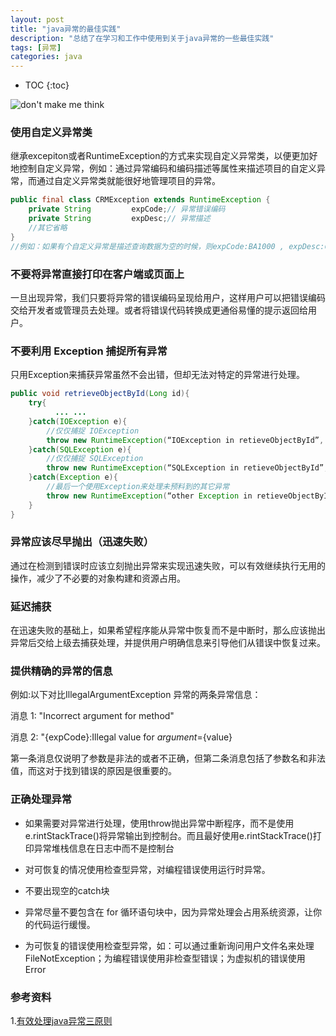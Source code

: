 ```yaml
---
layout: post
title: "java异常的最佳实践"
description: "总结了在学习和工作中使用到关于java异常的一些最佳实践"
tags: [异常]
categories: java
---
```


* TOC
{:toc}

![don't make me think](/blog/images/posts_imgs/201609210101.png)


### 使用自定义异常类

继承excepiton或者RuntimeException的方式来实现自定义异常类，以便更加好地控制自定义异常，例如：通过异常编码和编码描述等属性来描述项目的自定义异常，而通过自定义异常类就能很好地管理项目的异常。

```java
public final class CRMException extends RuntimeException {
    private String         expCode;// 异常错误编码
    private String         expDesc;// 异常描述
    //其它省略
}
//例如：如果有个自定义异常是描述查询数据为空的时候，则expCode:BA1000 , expDesc:CRM查询不存在数据!
```

### 不要将异常直接打印在客户端或页面上

一旦出现异常，我们只要将异常的错误编码呈现给用户，这样用户可以把错误编码交给开发者或管理员去处理。或者将错误代码转换成更通俗易懂的提示返回给用户。

### 不要利用 Exception 捕捉所有异常

只用Exception来捕获异常虽然不会出错，但却无法对特定的异常进行处理。

``` java
public void retrieveObjectById(Long id){
    try{
          ... ...
    }catch(IOException e){
        //仅仅捕捉 IOException
        throw new RuntimeException(“IOException in retieveObjectById”, e);
    }catch(SQLException e){
        //仅仅捕捉 SQLException
        throw new RuntimeException(“SQLException in retieveObjectById”, e);
    }catch(Exception e){
        //最后一个使用Exception来处理未预料到的其它异常
        throw new RuntimeException(“other Exception in retieveObjectById”, e);
    }
}
```

### 异常应该尽早抛出（迅速失败）

通过在检测到错误时应该立刻抛出异常来实现迅速失败，可以有效继续执行无用的操作，减少了不必要的对象构建和资源占用。

### 延迟捕获

在迅速失败的基础上，如果希望程序能从异常中恢复而不是中断时，那么应该抛出异常后交给上级去捕获处理，并提供用户明确信息来引导他们从错误中恢复过来。

### 提供精确的异常的信息

例如:以下对比IllegalArgumentException 异常的两条异常信息：

消息 1: "Incorrect argument for method"

消息 2: "{expCode}:Illegal value for ${argument}=${value}

第一条消息仅说明了参数是非法的或者不正确，但第二条消息包括了参数名和非法值，而这对于找到错误的原因是很重要的。

### 正确处理异常

- 如果需要对异常进行处理，使用throw抛出异常中断程序，而不是使用e.rintStackTrace()将异常输出到控制台。而且最好使用e.rintStackTrace()打印异常堆栈信息在日志中而不是控制台

- 对可恢复的情况使用检查型异常，对编程错误使用运行时异常。

- 不要出现空的catch块

- 异常尽量不要包含在 for 循环语句块中，因为异常处理会占用系统资源，让你的代码运行缓慢。

- 为可恢复的错误使用检查型异常，如：可以通过重新询问用户文件名来处理FileNotException；为编程错误使用非检查型错误；为虚拟机的错误使用Error

### 参考资料

1.[有效处理java异常三原则](http://www.importnew.com/1701.html/exceptionhierarchy)